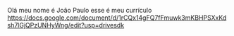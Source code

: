 Olá meu nome é João Paulo esse é meu currículo 
https://docs.google.com/document/d/1rCQx14gFQ7fFmuwk3mKBHPSXxKdsh7lGjQPzUNHyWng/edit?usp=drivesdk
